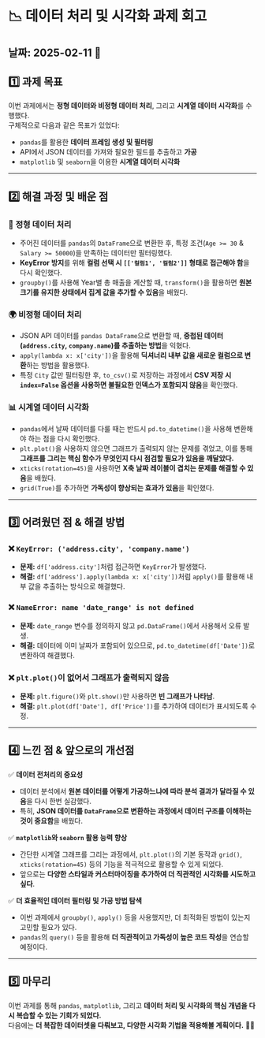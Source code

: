 # 📉 데이터 처리 및 시각화 과제 회고

## 날짜: 2025-02-11 📅

## 1️⃣ 과제 목표
이번 과제에서는 **정형 데이터와 비정형 데이터 처리**, 그리고 **시계열 데이터 시각화**를 수행했다.  
구체적으로 다음과 같은 목표가 있었다:
- `pandas`를 활용한 **데이터 프레임 생성 및 필터링**
- API에서 JSON 데이터를 가져와 필요한 필드를 추출하고 **가공**
- `matplotlib` 및 `seaborn`을 이용한 **시계열 데이터 시각화**

---

## 2️⃣ 해결 과정 및 배운 점
### 📝 **정형 데이터 처리**
- 주어진 데이터를 `pandas`의 `DataFrame`으로 변환한 후, 특정 조건(`Age >= 30` & `Salary >= 50000`)을 만족하는 데이터만 필터링했다.
- **KeyError 방지**를 위해 **컬럼 선택 시 `[['컬럼1', '컬럼2']]` 형태로 접근해야 함**을 다시 확인했다.
- `groupby()`를 사용해 Year별 총 매출을 계산할 때, `transform()`을 활용하면 **원본 크기를 유지한 상태에서 집계 값을 추가할 수 있음**을 배웠다.

### 🌍 **비정형 데이터 처리**
- JSON API 데이터를 `pandas DataFrame`으로 변환할 때, **중첩된 데이터 (`address.city`, `company.name`)를 추출하는 방법**을 익혔다.
- `apply(lambda x: x['city'])`을 활용해 **딕셔너리 내부 값을 새로운 컬럼으로 변환**하는 방법을 활용했다.
- 특정 `City` 값만 필터링한 후, `to_csv()`로 저장하는 과정에서 **CSV 저장 시 `index=False` 옵션을 사용하면 불필요한 인덱스가 포함되지 않음**을 확인했다.

### 📊 **시계열 데이터 시각화**
- `pandas`에서 날짜 데이터를 다룰 때는 반드시 `pd.to_datetime()`을 사용해 변환해야 하는 점을 다시 확인했다.
- `plt.plot()`을 사용하지 않으면 그래프가 출력되지 않는 문제를 겪었고, 이를 통해 **그래프를 그리는 핵심 함수가 무엇인지 다시 점검할 필요가 있음을 깨달았다.**
- `xticks(rotation=45)`을 사용하면 **X축 날짜 레이블이 겹치는 문제를 해결할 수 있음**을 배웠다.
- `grid(True)`를 추가하면 **가독성이 향상되는 효과가 있음**을 확인했다.

---

## 3️⃣ 어려웠던 점 & 해결 방법
### ❌ `KeyError: ('address.city', 'company.name')`
- **문제:** `df['address.city']`처럼 접근하면 `KeyError`가 발생했다.
- **해결:** `df['address'].apply(lambda x: x['city'])`처럼 `apply()`를 활용해 내부 값을 추출하는 방식으로 해결했다.

### ❌ `NameError: name 'date_range' is not defined`
- **문제:** `date_range` 변수를 정의하지 않고 `pd.DataFrame()`에서 사용해서 오류 발생.
- **해결:** 데이터에 이미 날짜가 포함되어 있으므로, `pd.to_datetime(df['Date'])`로 변환하여 해결했다.

### ❌ `plt.plot()`이 없어서 그래프가 출력되지 않음
- **문제:** `plt.figure()`와 `plt.show()`만 사용하면 **빈 그래프가 나타남**.
- **해결:** `plt.plot(df['Date'], df['Price'])`를 추가하여 데이터가 표시되도록 수정.

---

## 4️⃣ 느낀 점 & 앞으로의 개선점
✅ **데이터 전처리의 중요성**  
- 데이터 분석에서 **원본 데이터를 어떻게 가공하느냐에 따라 분석 결과가 달라질 수 있음**을 다시 한번 실감했다.  
- 특히, **JSON 데이터를 `DataFrame`으로 변환하는 과정에서 데이터 구조를 이해하는 것이 중요함**을 배웠다.

✅ **`matplotlib`와 `seaborn` 활용 능력 향상**  
- 간단한 시계열 그래프를 그리는 과정에서, `plt.plot()`의 기본 동작과 `grid()`, `xticks(rotation=45)` 등의 기능을 적극적으로 활용할 수 있게 되었다.  
- 앞으로는 **다양한 스타일과 커스터마이징을 추가하여 더 직관적인 시각화를 시도하고 싶다**.

✅ **더 효율적인 데이터 필터링 및 가공 방법 탐색**  
- 이번 과제에서 `groupby()`, `apply()` 등을 사용했지만, 더 최적화된 방법이 있는지 고민할 필요가 있다.
- `pandas`의 `query()` 등을 활용해 **더 직관적이고 가독성이 높은 코드 작성**을 연습할 예정이다.

---

## 5️⃣ 마무리
이번 과제를 통해 `pandas`, `matplotlib`, 그리고 **데이터 처리 및 시각화의 핵심 개념을 다시 복습할 수 있는 기회가 되었다.**  
다음에는 **더 복잡한 데이터셋을 다뤄보고, 다양한 시각화 기법을 적용해볼 계획이다.** 🚀✨